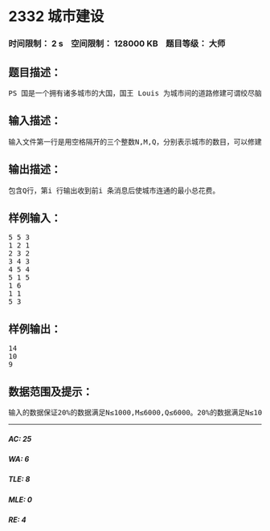 # 2332 城市建设   
### 时间限制： 2 s&nbsp;&nbsp;&nbsp;&nbsp;空间限制： 128000 KB&nbsp;&nbsp;&nbsp;&nbsp;题目等级： 大师  
## 题目描述：  

<pre>
PS 国是一个拥有诸多城市的大国，国王 Louis 为城市间的道路修建可谓绞尽脑汁。Louis可以在某些城市之间修建道路，并且在不同城市之间修建道路需要不同的花费。Louis 希望修建最少的道路使得国内所有的城市连通。但是由于某些因素，城市之间修建道路需要的花费会随时改变，Louis 会不断收到道路修建花费被改变的消息，他希望每收到一条消息后能立即知道使城市连通的最小总花费，Louis决定求助于你来完成这个任务。
</pre>
  
  
## 输入描述：  

<pre>
输入文件第一行是用空格隔开的三个整数N,M,Q，分别表示城市的数目，可以修建的道路的条数，以及收到的消息的个数。接下来有M行，第i+1行是用空格隔开的三个整数Xi,Yi,Zi(1≤Xi,Yi≤N,0≤Zi≤50000000)，表示在城市Xi与城市Yi之间修建道路的花费为Zi。紧接着的Q行，每行是用空格隔开的两个整数Kj和Dj，表示前面输入的第Kj条道路的修建花费被修改为Dj。
</pre>
  
  
## 输出描述：  

<pre>
包含Q行，第i 行输出收到前i 条消息后使城市连通的最小总花费。  
</pre>
  
  
## 样例输入：  

<pre>
5 5 3   
1 2 1   
2 3 2   
3 4 3   
4 5 4   
5 1 5   
1 6   
1 1   
5 3
</pre>
  
  
## 样例输出：  

<pre>
14   
10   
9
</pre>
  
  
## 数据范围及提示：  

<pre>
输入的数据保证20%的数据满足N≤1000,M≤6000,Q≤6000。20%的数据满足N≤1000,M≤50000,Q≤8000且修改后的花费不会比之前的花费低。 100%的数据满足N≤20000,M≤50000,Q≤50000。
</pre>
  
  
***  

##### AC: 25  
##### WA: 6  
##### TLE: 8  
##### MLE: 0  
##### RE: 4  
